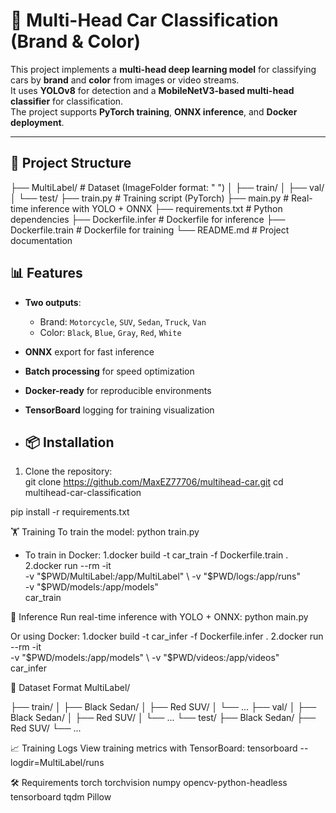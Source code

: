 # 🚗 Multi-Head Car Classification (Brand & Color)

This project implements a **multi-head deep learning model** for classifying cars by **brand** and **color** from images or video streams.  
It uses **YOLOv8** for detection and a **MobileNetV3-based multi-head classifier** for classification.  
The project supports **PyTorch training**, **ONNX inference**, and **Docker deployment**.

---

## 📂 Project Structure

├── MultiLabel/ # Dataset (ImageFolder format: "<Color> <Brand>")
│ ├── train/
│ ├── val/
│ └── test/
├── train.py # Training script (PyTorch)
├── main.py # Real-time inference with YOLO + ONNX
├── requirements.txt # Python dependencies
├── Dockerfile.infer # Dockerfile for inference
├── Dockerfile.train # Dockerfile for training
└── README.md # Project documentation

## 📊 Features
- **Two outputs**:  
  - Brand: `Motorcycle`, `SUV`, `Sedan`, `Truck`, `Van`  
  - Color: `Black`, `Blue`, `Gray`, `Red`, `White`  
- **ONNX** export for fast inference  
- **Batch processing** for speed optimization  
- **Docker-ready** for reproducible environments  
- **TensorBoard** logging for training visualization

- ## 📦 Installation
1. Clone the repository:  
git clone https://github.com/MaxEZ77706/multihead-car.git
cd multihead-car-classification

pip install -r requirements.txt


🏋️ Training
To train the model: python train.py

- To train in Docker:
  1.docker build -t car_train -f Dockerfile.train .
  2.docker run --rm -it \
   -v "$PWD/MultiLabel:/app/MultiLabel" \
   -v "$PWD/logs:/app/runs" \
   -v "$PWD/models:/app/models" \
   car_train

🎯 Inference
Run real-time inference with YOLO + ONNX:  python main.py

Or using Docker:
1.docker build -t car_infer -f Dockerfile.infer .
2.docker run --rm -it \
   -v "$PWD/models:/app/models" \
   -v "$PWD/videos:/app/videos" \
   car_infer

📁 Dataset Format
MultiLabel/

├── train/
│   ├── Black Sedan/
│   ├── Red SUV/
│   └── ...
├── val/
│   ├── Black Sedan/
│   ├── Red SUV/
│   └── ...
└── test/
    ├── Black Sedan/
    ├── Red SUV/
    └── ...

📈 Training Logs
View training metrics with TensorBoard:
tensorboard --logdir=MultiLabel/runs

🛠 Requirements
torch
torchvision
numpy
opencv-python-headless
tensorboard
tqdm
Pillow
